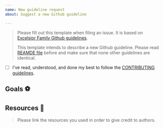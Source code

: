 ```yaml
---
name: New guideline request
about: Suggest a new Github guideline

---
```


> Please fill out this template when filing an issue. It is based on [Excelsior Family Github guidelines](/ExcelsiorFamily/github-guidelines).
>
> This template intends to describe a new Github guideline. Please read [REAMDE file](README.md) before and make sure that none other guidelines are identical.

* [ ] I've read, understood, and done my best to follow the [CONTRIBUTING guidelines](CONTRIBUTING.md).

## Goals :soccer:
<!-- List the high-level objectives of this issue. -->
<!-- Include any relevant context. -->

## Resources :link:
<!-- List the high-level objectives of this issue. -->
> Please link the resources you used in order to give credit to authors.
